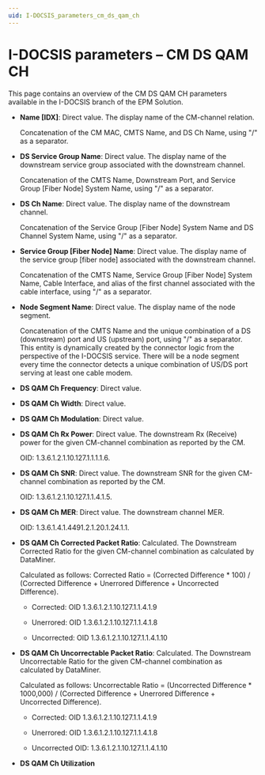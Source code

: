 ```yaml
---
uid: I-DOCSIS_parameters_cm_ds_qam_ch
---
```


# I-DOCSIS parameters – CM DS QAM CH

This page contains an overview of the CM DS QAM CH parameters available in the I-DOCSIS branch of the EPM Solution.

- **Name \[IDX]**: Direct value. The display name of the CM-channel relation.

  Concatenation of the CM MAC, CMTS Name, and DS Ch Name, using "/" as a separator.

- **DS Service Group Name**: Direct value. The display name of the downstream service group associated with the downstream channel.

  Concatenation of the CMTS Name, Downstream Port, and Service Group \[Fiber Node] System Name, using "/" as a separator.

- **DS Ch Name**: Direct value. The display name of the downstream channel.

  Concatenation of the Service Group \[Fiber Node] System Name and DS Channel System Name, using "/" as a separator.

- **Service Group \[Fiber Node] Name**: Direct value. The display name of the service group \[fiber node] associated with the downstream channel.

  Concatenation of the CMTS Name, Service Group \[Fiber Node] System Name, Cable Interface, and alias of the first channel associated with the cable interface, using "/" as a separator.

- **Node Segment Name**: Direct value. The display name of the node segment.

  Concatenation of the CMTS Name and the unique combination of a DS (downstream) port and US (upstream) port, using "/" as a separator. This entity is dynamically created by the connector logic from the perspective of the I-DOCSIS service. There will be a node segment every time the connector detects a unique combination of US/DS port serving at least one cable modem.

- **DS QAM Ch Frequency**: Direct value.

- **DS QAM Ch Width**: Direct value.

- **DS QAM Ch Modulation**: Direct value.

- **DS QAM Ch Rx Power**: Direct value. The downstream Rx (Receive) power for the given CM-channel combination as reported by the CM.

  OID: 1.3.6.1.2.1.10.127.1.1.1.1.6.

- **DS QAM Ch SNR**: Direct value. The downstream SNR for the given CM-channel combination as reported by the CM.

  OID: 1.3.6.1.2.1.10.127.1.1.4.1.5.

- **DS QAM Ch MER**: Direct value. The downstream channel MER.

  OID: 1.3.6.1.4.1.4491.2.1.20.1.24.1.1.

- **DS QAM Ch Corrected Packet Ratio**: Calculated. The Downstream Corrected Ratio for the given CM-channel combination as calculated by DataMiner.

  Calculated as follows: Corrected Ratio = (Corrected Difference * 100) / (Corrected Difference + Unerrored Difference + Uncorrected Difference).

  - Corrected: OID 1.3.6.1.2.1.10.127.1.1.4.1.9

  - Unerrored: OID 1.3.6.1.2.1.10.127.1.1.4.1.8

  - Uncorrected: OID 1.3.6.1.2.1.10.127.1.1.4.1.10

- **DS QAM Ch Uncorrectable Packet Ratio**: Calculated. The Downstream Uncorrectable Ratio for the given CM-channel combination as calculated by DataMiner.

  Calculated as follows: Uncorrectable Ratio = (Uncorrected Difference * 1000,000) / (Corrected Difference + Unerrored Difference + Uncorrected Difference).

  - Corrected: OID 1.3.6.1.2.1.10.127.1.1.4.1.9

  - Unerrored: OID 1.3.6.1.2.1.10.127.1.1.4.1.8

  - Uncorrected OID: 1.3.6.1.2.1.10.127.1.1.4.1.10

- **DS QAM Ch Utilization**
